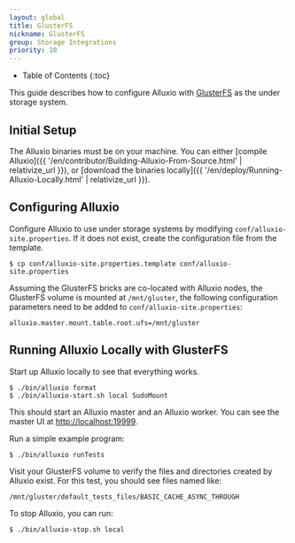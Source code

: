 ```yaml
---
layout: global
title: GlusterFS
nickname: GlusterFS
group: Storage Integrations
priority: 10
---
```


* Table of Contents
{:toc}

This guide describes how to configure Alluxio with [GlusterFS](http://www.gluster.org/) as the under
storage system.

## Initial Setup

The Alluxio binaries must be on your machine. You can either
[compile Alluxio]({{ '/en/contributor/Building-Alluxio-From-Source.html' | relativize_url }}), or
[download the binaries locally]({{ '/en/deploy/Running-Alluxio-Locally.html' | relativize_url }}).

## Configuring Alluxio

Configure Alluxio to use under storage systems by modifying
`conf/alluxio-site.properties`. If it does not exist, create the configuration file from the
template.

```console
$ cp conf/alluxio-site.properties.template conf/alluxio-site.properties
```

Assuming the GlusterFS bricks are co-located with Alluxio nodes, the GlusterFS volume is mounted at
`/mnt/gluster`, the following configuration parameters need to be added to
`conf/alluxio-site.properties`:

```
alluxio.master.mount.table.root.ufs=/mnt/gluster
```

## Running Alluxio Locally with GlusterFS

Start up Alluxio locally to see that everything works.

```console
$ ./bin/alluxio format
$ ./bin/alluxio-start.sh local SudoMount
```

This should start an Alluxio master and an Alluxio worker. You can see the master UI at
[http://localhost:19999](http://localhost:19999).

Run a simple example program:

```console
$ ./bin/alluxio runTests
```

Visit your GlusterFS volume to verify the files and directories created
by Alluxio exist. For this test, you should see files named like:

```
/mnt/gluster/default_tests_files/BASIC_CACHE_ASYNC_THROUGH
```

To stop Alluxio, you can run:

```console
$ ./bin/alluxio-stop.sh local
```
